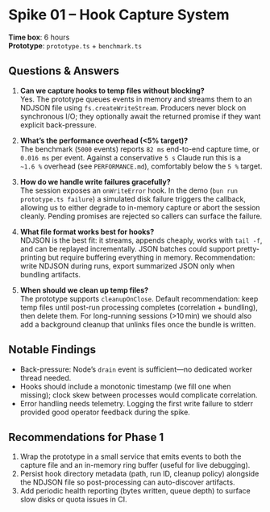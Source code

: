 # Spike 01 – Hook Capture System

**Time box**: 6 hours  
**Prototype**: `prototype.ts` + `benchmark.ts`

## Questions & Answers

1. **Can we capture hooks to temp files without blocking?**  
   Yes. The prototype queues events in memory and streams them to an NDJSON file using `fs.createWriteStream`. Producers never block on synchronous I/O; they optionally await the returned promise if they want explicit back-pressure.

2. **What’s the performance overhead (<5% target)?**  
   The benchmark (`5000` events) reports `82 ms` end-to-end capture time, or `0.016 ms` per event. Against a conservative `5 s` Claude run this is a `~1.6 %` overhead (see `PERFORMANCE.md`), comfortably below the `5 %` target.

3. **How do we handle write failures gracefully?**  
   The session exposes an `onWriteError` hook. In the demo (`bun run prototype.ts failure`) a simulated disk failure triggers the callback, allowing us to either degrade to in-memory capture or abort the session cleanly. Pending promises are rejected so callers can surface the failure.

4. **What file format works best for hooks?**  
   NDJSON is the best fit: it streams, appends cheaply, works with `tail -f`, and can be replayed incrementally. JSON batches could support pretty-printing but require buffering everything in memory. Recommendation: write NDJSON during runs, export summarized JSON only when bundling artifacts.

5. **When should we clean up temp files?**  
   The prototype supports `cleanupOnClose`. Default recommendation: keep temp files until post-run processing completes (correlation + bundling), then delete them. For long-running sessions (>10 min) we should also add a background cleanup that unlinks files once the bundle is written.

## Notable Findings

- Back-pressure: Node’s `drain` event is sufficient—no dedicated worker thread needed.
- Hooks should include a monotonic timestamp (we fill one when missing); clock skew between processes would complicate correlation.
- Error handling needs telemetry. Logging the first write failure to stderr provided good operator feedback during the spike.

## Recommendations for Phase 1

1. Wrap the prototype in a small service that emits events to both the capture file and an in-memory ring buffer (useful for live debugging).  
2. Persist hook directory metadata (path, run ID, cleanup policy) alongside the NDJSON file so post-processing can auto-discover artifacts.  
3. Add periodic health reporting (bytes written, queue depth) to surface slow disks or quota issues in CI.

